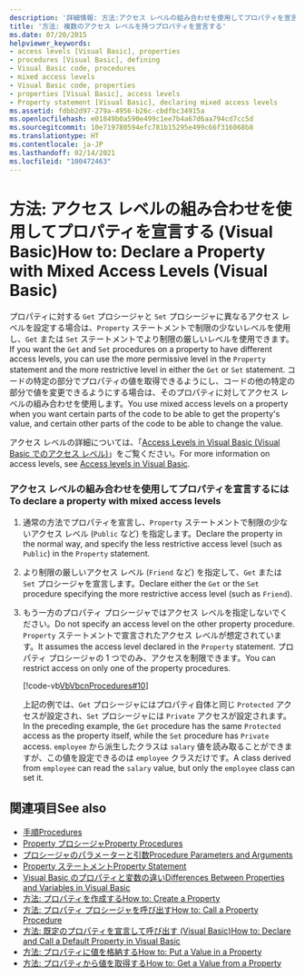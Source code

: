 ```yaml
---
description: '詳細情報: 方法:アクセス レベルの組み合わせを使用してプロパティを宣言する (Visual Basic)'
title: '方法: 複数のアクセス レベルを持つプロパティを宣言する'
ms.date: 07/20/2015
helpviewer_keywords:
- access levels [Visual Basic], properties
- procedures [Visual Basic], defining
- Visual Basic code, procedures
- mixed access levels
- Visual Basic code, properties
- properties [Visual Basic], access levels
- Property statement [Visual Basic], declaring mixed access levels
ms.assetid: fdbb2d97-279a-4956-b26c-cbdfbc34915a
ms.openlocfilehash: e01849b0a590e499c1ee7b4a67d6aa794cd7cc5d
ms.sourcegitcommit: 10e719780594efc781b15295e499c66f316068b8
ms.translationtype: HT
ms.contentlocale: ja-JP
ms.lasthandoff: 02/14/2021
ms.locfileid: "100472463"
---
```

# <a name="how-to-declare-a-property-with-mixed-access-levels-visual-basic"></a><span data-ttu-id="3d3b0-103">方法: アクセス レベルの組み合わせを使用してプロパティを宣言する (Visual Basic)</span><span class="sxs-lookup"><span data-stu-id="3d3b0-103">How to: Declare a Property with Mixed Access Levels (Visual Basic)</span></span>

<span data-ttu-id="3d3b0-104">プロパティに対する `Get` プロシージャと `Set` プロシージャに異なるアクセス レベルを設定する場合は、`Property` ステートメントで制限の少ないレベルを使用し、`Get` または `Set` ステートメントでより制限の厳しいレベルを使用できます。</span><span class="sxs-lookup"><span data-stu-id="3d3b0-104">If you want the `Get` and `Set` procedures on a property to have different access levels, you can use the more permissive level in the `Property` statement and the more restrictive level in either the `Get` or `Set` statement.</span></span> <span data-ttu-id="3d3b0-105">コードの特定の部分でプロパティの値を取得できるようにし、コードの他の特定の部分で値を変更できるようにする場合は、そのプロパティに対してアクセス レベルの組み合わせを使用します。</span><span class="sxs-lookup"><span data-stu-id="3d3b0-105">You use mixed access levels on a property when you want certain parts of the code to be able to get the property's value, and certain other parts of the code to be able to change the value.</span></span>  
  
 <span data-ttu-id="3d3b0-106">アクセス レベルの詳細については、「[Access Levels in Visual Basic (Visual Basic でのアクセス レベル)](../declared-elements/access-levels.md)」をご覧ください。</span><span class="sxs-lookup"><span data-stu-id="3d3b0-106">For more information on access levels, see [Access levels in Visual Basic](../declared-elements/access-levels.md).</span></span>  
  
### <a name="to-declare-a-property-with-mixed-access-levels"></a><span data-ttu-id="3d3b0-107">アクセス レベルの組み合わせを使用してプロパティを宣言するには</span><span class="sxs-lookup"><span data-stu-id="3d3b0-107">To declare a property with mixed access levels</span></span>  
  
1. <span data-ttu-id="3d3b0-108">通常の方法でプロパティを宣言し、`Property` ステートメントで制限の少ないアクセス レベル (`Public` など) を指定します。</span><span class="sxs-lookup"><span data-stu-id="3d3b0-108">Declare the property in the normal way, and specify the less restrictive access level (such as `Public`) in the `Property` statement.</span></span>  
  
2. <span data-ttu-id="3d3b0-109">より制限の厳しいアクセス レベル (`Friend` など) を指定して、`Get` または `Set` プロシージャを宣言します。</span><span class="sxs-lookup"><span data-stu-id="3d3b0-109">Declare either the `Get` or the `Set` procedure specifying the more restrictive access level (such as `Friend`).</span></span>  
  
3. <span data-ttu-id="3d3b0-110">もう一方のプロパティ プロシージャではアクセス レベルを指定しないでください。</span><span class="sxs-lookup"><span data-stu-id="3d3b0-110">Do not specify an access level on the other property procedure.</span></span> <span data-ttu-id="3d3b0-111">`Property` ステートメントで宣言されたアクセス レベルが想定されています。</span><span class="sxs-lookup"><span data-stu-id="3d3b0-111">It assumes the access level declared in the `Property` statement.</span></span> <span data-ttu-id="3d3b0-112">プロパティ プロシージャの 1 つでのみ、アクセスを制限できます。</span><span class="sxs-lookup"><span data-stu-id="3d3b0-112">You can restrict access on only one of the property procedures.</span></span>  
  
     [!code-vb[VbVbcnProcedures#10](~/samples/snippets/visualbasic/VS_Snippets_VBCSharp/VbVbcnProcedures/VB/Class1.vb#10)]  
  
     <span data-ttu-id="3d3b0-113">上記の例では、`Get` プロシージャにはプロパティ自体と同じ `Protected` アクセスが設定され、`Set` プロシージャには `Private` アクセスが設定されます。</span><span class="sxs-lookup"><span data-stu-id="3d3b0-113">In the preceding example, the `Get` procedure has the same `Protected` access as the property itself, while the `Set` procedure has `Private` access.</span></span> <span data-ttu-id="3d3b0-114">`employee` から派生したクラスは `salary` 値を読み取ることができますが、この値を設定できるのは `employee` クラスだけです。</span><span class="sxs-lookup"><span data-stu-id="3d3b0-114">A class derived from `employee` can read the `salary` value, but only the `employee` class can set it.</span></span>  
  
## <a name="see-also"></a><span data-ttu-id="3d3b0-115">関連項目</span><span class="sxs-lookup"><span data-stu-id="3d3b0-115">See also</span></span>

- [<span data-ttu-id="3d3b0-116">手順</span><span class="sxs-lookup"><span data-stu-id="3d3b0-116">Procedures</span></span>](./index.md)
- [<span data-ttu-id="3d3b0-117">Property プロシージャ</span><span class="sxs-lookup"><span data-stu-id="3d3b0-117">Property Procedures</span></span>](./property-procedures.md)
- [<span data-ttu-id="3d3b0-118">プロシージャのパラメーターと引数</span><span class="sxs-lookup"><span data-stu-id="3d3b0-118">Procedure Parameters and Arguments</span></span>](./procedure-parameters-and-arguments.md)
- [<span data-ttu-id="3d3b0-119">Property ステートメント</span><span class="sxs-lookup"><span data-stu-id="3d3b0-119">Property Statement</span></span>](../../../language-reference/statements/property-statement.md)
- [<span data-ttu-id="3d3b0-120">Visual Basic のプロパティと変数の違い</span><span class="sxs-lookup"><span data-stu-id="3d3b0-120">Differences Between Properties and Variables in Visual Basic</span></span>](./differences-between-properties-and-variables.md)
- [<span data-ttu-id="3d3b0-121">方法: プロパティを作成する</span><span class="sxs-lookup"><span data-stu-id="3d3b0-121">How to: Create a Property</span></span>](./how-to-create-a-property.md)
- [<span data-ttu-id="3d3b0-122">方法: プロパティ プロシージャを呼び出す</span><span class="sxs-lookup"><span data-stu-id="3d3b0-122">How to: Call a Property Procedure</span></span>](./how-to-call-a-property-procedure.md)
- [<span data-ttu-id="3d3b0-123">方法: 既定のプロパティを宣言して呼び出す (Visual Basic)</span><span class="sxs-lookup"><span data-stu-id="3d3b0-123">How to: Declare and Call a Default Property in Visual Basic</span></span>](./how-to-declare-and-call-a-default-property.md)
- [<span data-ttu-id="3d3b0-124">方法: プロパティに値を格納する</span><span class="sxs-lookup"><span data-stu-id="3d3b0-124">How to: Put a Value in a Property</span></span>](./how-to-put-a-value-in-a-property.md)
- [<span data-ttu-id="3d3b0-125">方法: プロパティから値を取得する</span><span class="sxs-lookup"><span data-stu-id="3d3b0-125">How to: Get a Value from a Property</span></span>](./how-to-get-a-value-from-a-property.md)

